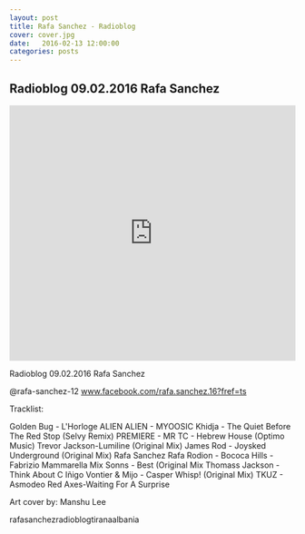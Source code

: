 ```yaml
---
layout: post
title: Rafa Sanchez - Radioblog
cover: cover.jpg
date:   2016-02-13 12:00:00
categories: posts
---
```


## Radioblog 09.02.2016 Rafa Sanchez

<iframe width="100%" height="450" scrolling="no" frameborder="no" src="https://w.soundcloud.com/player/?url=https%3A//api.soundcloud.com/tracks/246187730&amp;auto_play=false&amp;hide_related=false&amp;show_comments=true&amp;show_user=true&amp;show_reposts=false&amp;visual=true"></iframe>

Radioblog
09.02.2016
Rafa Sanchez

@rafa-sanchez-12
www.facebook.com/rafa.sanchez.16?fref=ts

Tracklist:

Golden Bug - L'Horloge
ALIEN ALIEN - MYOOSIC
Khidja - The Quiet Before The Red Stop (Selvy Remix)
PREMIERE - MR TC - Hebrew House (Optimo Music)
Trevor Jackson-Lumiline (Original Mix)
James Rod - Joysked Underground (Original Mix)
Rafa Sanchez
Rafa
Rodion - Bococa Hills - Fabrizio Mammarella Mix
Sonns - Best (Original Mix
Thomass Jackson - Think About C
Iñigo Vontier & Mijo - Casper Whisp! (Original Mix)
TKUZ - Asmodeo
Red Axes-Waiting For A Surprise

Art cover by:
Manshu Lee

rafasanchezradioblogtiranaalbania
